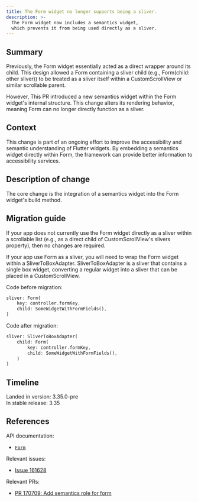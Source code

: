 ```yaml
---
title: The Form widget no longer supports being a sliver.
description: >-
  The Form widget now includes a semantics widget,
  which prevents it from being used directly as a sliver.
---
```


## Summary

Previously, the Form widget essentially acted as a direct wrapper
around its child. This design allowed a Form containing a sliver child
(e.g., Form(child: other sliver)) to be treated as a sliver itself
 within a CustomScrollView or similar scrollable parent.

However, This PR introduced a new semantics widget
within the Form widget's internal structure. This change alters
its rendering behavior, meaning Form can no longer directly
function as a sliver.

## Context

This change is part of an ongoing effort to improve the
accessibility and semantic understanding of Flutter widgets.
By embedding a semantics widget directly within Form, the framework
can provide better information to accessibility services.

## Description of change

The core change is the integration of a semantics widget 
into the Form widget's build method.

## Migration guide

If your app does not currently use the Form widget directly
as a sliver within a scrollable list
(e.g., as a direct child of CustomScrollView's slivers property),
then no changes are required.

If your app use Form as a sliver, you will need to wrap the Form
widget within a SliverToBoxAdapter. SliverToBoxAdapter is a
sliver that contains a single box widget, converting a regular
widget into a sliver that can be placed in a CustomScrollView.

Code before migration:

```dart
sliver: Form(
    key: controller.formKey,
    child: SomeWidgetWithFormFields(),
)
```

Code after migration:

```dart
sliver: SliverToBoxAdapter(
    child: Form(
        key: controller.formKey,
        child: SomeWidgetWithFormFields(),
    )
)
```

## Timeline

Landed in version: 3.35.0-pre<br>
In stable release: 3.35

## References

API documentation:

* [`Form`]({{site.api}}/flutter/widgets/Form-class.html)

Relevant issues:

* [Issue 161628]({{site.repo.flutter}}/issues/161628)

Relevant PRs:

* [PR 170709: Add semantics role for form]({{site.github}}/flutter/pull/170709)
